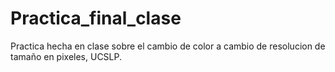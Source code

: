 # Practica_final_clase
Practica hecha en clase sobre el cambio de color a cambio de resolucion de tamaño en pixeles, UCSLP.
